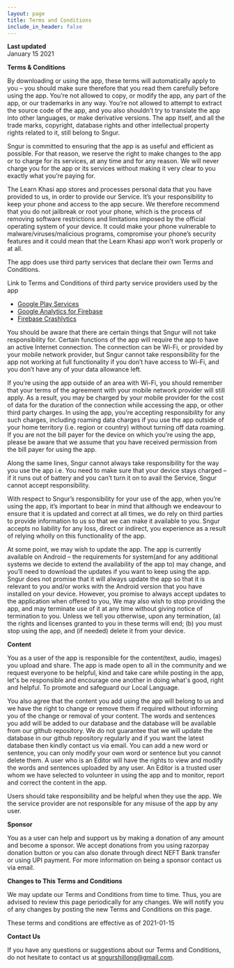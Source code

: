 ```yaml
---
layout: page
title: Terms and Conditions
include_in_header: false
---
```


**Last updated**  
January 15 2021

**Terms & Conditions**

By downloading or using the app, these terms will automatically apply to you – you should make sure therefore that you read them carefully before using the app. You’re not allowed to copy, or modify the app, any part of the app, or our trademarks in any way. You’re not allowed to attempt to extract the source code of the app, and you also shouldn’t try to translate the app into other languages, or make derivative versions. The app itself, and all the trade marks, copyright, database rights and other intellectual property rights related to it, still belong to Sngur.

Sngur is committed to ensuring that the app is as useful and efficient as possible. For that reason, we reserve the right to make changes to the app or to charge for its services, at any time and for any reason. We will never charge you for the app or its services without making it very clear to you exactly what you’re paying for.

The Learn Khasi app stores and processes personal data that you have provided to us, in order to provide our Service. It’s your responsibility to keep your phone and access to the app secure. We therefore recommend that you do not jailbreak or root your phone, which is the process of removing software restrictions and limitations imposed by the official operating system of your device. It could make your phone vulnerable to malware/viruses/malicious programs, compromise your phone’s security features and it could mean that the Learn Khasi app won’t work properly or at all.

The app does use third party services that declare their own Terms and Conditions.

Link to Terms and Conditions of third party service providers used by the app

*   [Google Play Services](https://policies.google.com/terms)
*   [Google Analytics for Firebase](https://firebase.google.com/terms/analytics)
*   [Firebase Crashlytics](https://firebase.google.com/terms/crashlytics)

You should be aware that there are certain things that Sngur will not take responsibility for. Certain functions of the app will require the app to have an active Internet connection. The connection can be Wi-Fi, or provided by your mobile network provider, but Sngur cannot take responsibility for the app not working at full functionality if you don’t have access to Wi-Fi, and you don’t have any of your data allowance left.

If you’re using the app outside of an area with Wi-Fi, you should remember that your terms of the agreement with your mobile network provider will still apply. As a result, you may be charged by your mobile provider for the cost of data for the duration of the connection while accessing the app, or other third party charges. In using the app, you’re accepting responsibility for any such charges, including roaming data charges if you use the app outside of your home territory (i.e. region or country) without turning off data roaming. If you are not the bill payer for the device on which you’re using the app, please be aware that we assume that you have received permission from the bill payer for using the app.

Along the same lines, Sngur cannot always take responsibility for the way you use the app i.e. You need to make sure that your device stays charged – if it runs out of battery and you can’t turn it on to avail the Service, Sngur cannot accept responsibility.

With respect to Sngur’s responsibility for your use of the app, when you’re using the app, it’s important to bear in mind that although we endeavour to ensure that it is updated and correct at all times, we do rely on third parties to provide information to us so that we can make it available to you. Sngur accepts no liability for any loss, direct or indirect, you experience as a result of relying wholly on this functionality of the app.

At some point, we may wish to update the app. The app is currently available on Android – the requirements for system(and for any additional systems we decide to extend the availability of the app to) may change, and you’ll need to download the updates if you want to keep using the app. Sngur does not promise that it will always update the app so that it is relevant to you and/or works with the Android version that you have installed on your device. However, you promise to always accept updates to the application when offered to you, We may also wish to stop providing the app, and may terminate use of it at any time without giving notice of termination to you. Unless we tell you otherwise, upon any termination, (a) the rights and licenses granted to you in these terms will end; (b) you must stop using the app, and (if needed) delete it from your device.

**Content**

You as a user of the app is responsible for the content(text, audio, images) you upload and share. 
The app is made open to all in the community and we request everyone to be helpful, kind and take care while posting in the app, let's be responsible and encourage one another in doing what's good, right and helpful. To promote and safeguard our Local Language.

You also agree that the content you add using the app will belong to us and we have the right to change or remove them if required without informing you of the change or removal of your content.
The words and sentences you add will be added to our database and the database will be available from our github repository. We do not guarantee that we will update the database in our github repository regularly and if you want the latest database then kindly contact us via email. You can add a new word or sentence, you can only modify your own word or sentence but you cannot delete them. A user who is an Editor will have the rights to view and modify the words and sentences uploaded by any user. An Editor is a trusted user whom we have selected to volunteer in using the app and to monitor, report and correct the content in the app.

Users should take responsibility and be helpful when they use the app. We the service provider are not responsible for any misuse of the app by any user.

**Sponsor**

You as a user can help and support us by making a donation of any amount and become a sponsor. We accept donations from you using razorpay donation button or you can also donate through direct NEFT Bank transfer or using UPI payment. For more information on being a sponsor contact us via email. 

**Changes to This Terms and Conditions**

We may update our Terms and Conditions from time to time. Thus, you are advised to review this page periodically for any changes. We will notify you of any changes by posting the new Terms and Conditions on this page.

These terms and conditions are effective as of 2021-01-15

**Contact Us**

If you have any questions or suggestions about our Terms and Conditions, do not hesitate to contact us at sngurshillong@gmail.com.

